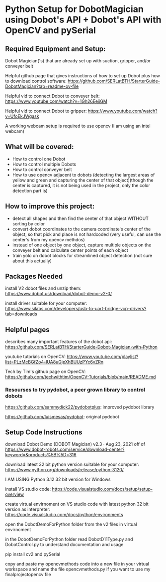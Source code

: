 # Python Setup for DobotMagician using Dobot's API + Dobot's API with OpenCV and pySerial
## Required Equipment and Setup:
Dobot Magician('s) that are already set up with suction, gripper, and/or conveyer belt

Helpful github page that gives instructions of how to set up Dobot plus how to download control software: https://github.com/SERLatBTH/StarterGuide-DobotMagician?tab=readme-ov-file

Helpful vid to connect Dobot to conveyer belt: https://www.youtube.com/watch?v=1Gh26EeiiGM

Helpful vid to connect Dobot to gripper: https://www.youtube.com/watch?v=UfoEkJWgask

A working webcam setup is required to use opencv (I am using an intel webcam)

## What will be covered:
- How to control one Dobot
- How to control multiple Dobots
- How to control conveyer belt
- How to use opencv adjacent to dobots (detecting the largest areas of yellow and green and capturing the center of that object)(though the center is captured, it is not being used in the project, only the color detection part is)

## How to improve this project:
 - detect all shapes and then find the center of that object WITHOUT sorting by color
 - convert dobot coordinates to the camera coordinate's center of the object, so that pick and place is not hardcoded (very useful, can use the center's from my opencv methdos)
 - instead of one object by one object, capture multiple objects on the conveyer belt and calculate center points of each object
 - train yolo on dobot blocks for streamlined object detection (not sure about this actually)

## Packages Needed
install V2 dobot files and unzip them: https://www.dobot.us/download/dobot-demo-v2-0/ 

install driver suitable for your computer: https://www.silabs.com/developers/usb-to-uart-bridge-vcp-drivers?tab=downloads
## Helpful pages
describes many important features of the dobot api: https://github.com/SERLatBTH/StarterGuide-Dobot-Magician-with-Python

youtube tutorials on OpenCV: https://www.youtube.com/playlist?list=PLzMcBGfZo4-lUA8uGjeXhBUUzPYc6vZRn

Tech by Tim's github page on OpenCV: https://github.com/techwithtim/OpenCV-Tutorials/blob/main/README.md
### Resourses to try pydobot, a peer grown library to control dobots
https://github.com/sammydick22/pydobotplus: improved pydobot library

https://github.com/luismesas/pydobot: original pydobot

## Setup Code Instructions

download Dobot Demo (DOBOT Magician) v2.3 · Aug 23, 2021 off of https://www.dobot-robots.com/service/download-center?keyword=&products%5B%5D=316

download latest 32 bit python version suitable for your computer: https://www.python.org/downloads/release/python-3120/

I AM USING Python 3.12 32 bit version for Windows

install VS studio code: https://code.visualstudio.com/docs/setup/setup-overview

create virtual envirnoment on VS studio code with latest python 32 bit version as interpreter: https://code.visualstudio.com/docs/python/environments

open the DobotDemoForPython folder from the v2 files in virtual envirnoment

in the DobotDemoForPython folder read DobotD11Type.py and DobotControl.py to understand documentation and usage 

pip install cv2 and pySerial

copy and paste my opencvmethods code into a new file in your virtual workspace and name the file opencvmethods.py if you want to use my finalprojectopencv file


